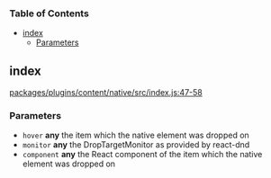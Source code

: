<!-- Generated by documentation.js. Update this documentation by updating the source code. -->

### Table of Contents

-   [index][1]
    -   [Parameters][2]

## index

[packages/plugins/content/native/src/index.js:47-58][3]

### Parameters

-   `hover` **any** the item which the native element was dropped on
-   `monitor` **any** the DropTargetMonitor as provided by react-dnd
-   `component` **any** the React component of the item which the native element was dropped on

[1]: #index

[2]: #parameters

[3]: https://github.com/PeterKottas/editor/blob/d1267e160cbb73f84649f42c4849c5aa27277680/packages/plugins/content/native/src/index.js#L47-L58 "Source code on GitHub"
